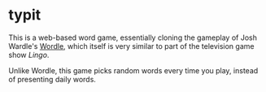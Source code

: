 typit
=====

This is a web-based word game, essentially cloning the gameplay of Josh Wardle's [Wordle](https://www.powerlanguage.co.uk/wordle/),
which itself is very similar to part of the television game show *Lingo*.

Unlike Wordle, this game picks random words every time you play, instead of presenting daily words.

